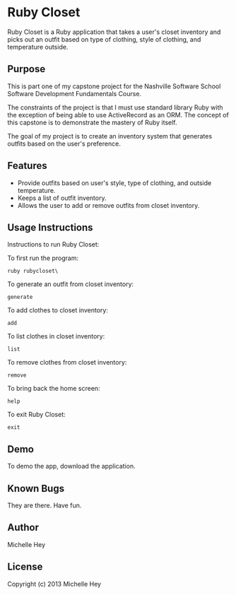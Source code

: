 Ruby Closet
====================
<p>Ruby Closet is a Ruby application that takes a user's closet inventory and picks out an outfit based on type of clothing, style of clothing, and temperature outside.</p>

Purpose
---------------------
<p>This is part one of my capstone project for the Nashville Software School Software Development Fundamentals Course.</p>
<p>The constraints of the project is that I must use standard library Ruby with the exception of being able to use ActiveRecord as an ORM. The concept of this capstone is to demonstrate the mastery of Ruby itself.</p>
<p>The goal of my project is to create an inventory system that generates outfits based on the user's preference.</p>

Features
---------------------
<ul>
  <li>Provide outfits based on user's style, type of clothing, and outside temperature.</li>
  <li>Keeps a list of outfit inventory.</li>
  <li>Allows the user to add or remove outfits from closet inventory.</li>
</ul>

Usage Instructions
---------------------
<p>Instructions to run Ruby Closet:</p>

<p>To first run the program:</p>
<code>ruby rubycloset\ </code>

<p>To generate an outfit from closet inventory:</p>
<code>generate</code>

<p>To add clothes to closet inventory:</p>
<code>add</code>

<p>To list clothes in closet inventory:</p>
<code>list</code>

<p>To remove clothes from closet inventory:</p>
<code>remove</code>

<p>To bring back the home screen:</p>
<code>help</code>

<p>To exit Ruby Closet:</p>
<code>exit</code>

Demo
---------------------
<p>To demo the app, download the application.</p>

Known Bugs
---------------------
<p>They are there. Have fun.</p>

Author
---------------------
<p>Michelle Hey</p>

License
---------------------
<p>Copyright (c) 2013 Michelle Hey</p>